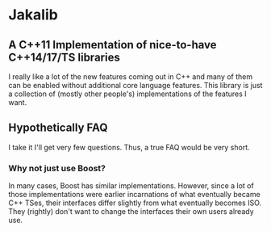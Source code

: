 # Jakalib
## A C++11 Implementation of nice-to-have C++14/17/TS libraries

I really like a lot of the new features coming out in C++ and many of them can be enabled without additional core language features. This library is just a collection of (mostly other people's) implementations of the features I want.

## Hypothetically FAQ

I take it I'll get very few questions. Thus, a true FAQ would be very short.

### Why not just use Boost?

In many cases, Boost has similar implementations. However, since a lot of those implementations were earlier incarnations of what eventually became C++ TSes, their interfaces differ slightly from what eventually becomes ISO. They (rightly) don't want to change the interfaces their own users already use.
